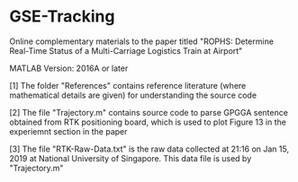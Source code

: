 # GSE-Tracking
Online complementary materials to the paper titled "ROPHS: Determine Real-Time Status of a Multi-Carriage Logistics Train at Airport"

MATLAB Version: 2016A or later

[1] The folder "References" contains reference literature (where mathematical details are given) for understanding the source code



[2] The file "Trajectory.m" contains source code to parse GPGGA sentence obtained from RTK positioning board, which is used to plot Figure 13 in the experiemnt section in the paper

[3] The file "RTK-Raw-Data.txt" is the raw data collected at 21:16 on Jan 15, 2019 at National University of Singapore. This data file is used by "Trajectory.m"

